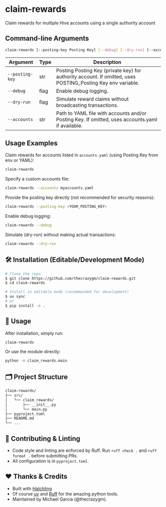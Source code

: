 # claim-rewards

Claim rewards for multiple Hive accounts using a single authority account

## Command-line Arguments

```bash
claim-rewards [--posting-key Posting Key] [--debug] [--dry-run] [--accounts PATH]
```

| Argument     | Type | Description                                                                                 |
| ------------ | ---- | ------------------------------------------------------------------------------------------- |
| `--posting-key`      | str  | Posting Posting Key (private key) for authority account. If omitted, uses POSTING_Posting Key env variable. |
| `--debug`    | flag | Enable debug logging.                                                                       |
| `--dry-run`  | flag | Simulate reward claims without broadcasting transactions.                                   |
| `--accounts` | str  | Path to YAML file with accounts and/or Posting Key. If omitted, uses accounts.yaml if available.    |

## Usage Examples

Claim rewards for accounts listed in `accounts.yaml` (using Posting Key from env or YAML):

```bash
claim-rewards
```

Specify a custom accounts file:

```bash
claim-rewards --accounts myaccounts.yaml
```

Provide the posting key directly (not recommended for security reasons):

```bash
claim-rewards --posting-key <YOUR_POSTING_KEY>
```

Enable debug logging:

```bash
claim-rewards --debug
```

Simulate (dry-run) without making actual transactions:

```bash
claim-rewards --dry-run
```

## 🛠️ Installation (Editable/Development Mode)

```bash
# Clone the repo
$ git clone https://github.com/thecrazygm/claim-rewards.git
$ cd claim-rewards

# Install in editable mode (recommended for development)
$ uv sync
# or
$ pip install -e .
```

## 🏃 Usage

After installation, simply run:

```bash
claim-rewards
```

Or use the module directly:

```bash
python -m claim_rewards.main
```

## 🗂️ Project Structure

```bash
claim-rewards/
├── src/
│   └── claim_rewards/
│       ├── __init__.py
│       └── main.py
├── pyproject.toml
├── README.md
└── ...
```

## 📝 Contributing & Linting

- Code style and linting are enforced by Ruff. Run `ruff check .` and `ruff format .` before submitting PRs.
- All configuration is in `pyproject.toml`.

## ❤️ Thanks & Credits

- Built with [Hatchling](https://hatch.pypa.io/latest/)
- Of course [uv](https://docs.astral.sh/uv/) and [Ruff](https://docs.astral.sh/ruff/) for the amazing python tools.
- Maintained by Michael Garcia (@thecrazygm).
